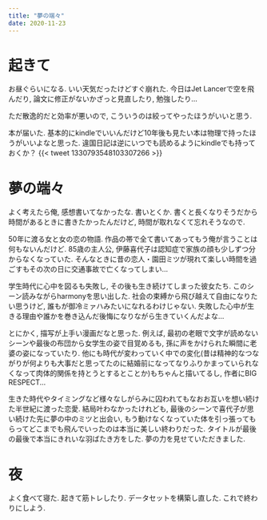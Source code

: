 ```yaml
---
title: "夢の端々"
date: 2020-11-23
---
```


# 起きて
お昼ぐらいになる. いい天気だったけどすぐ崩れた. 今日はJet Lancerで空を飛んだり, 論文に修正がないかざっと見直したり, 勉強したり...

ただ散逸的だと効率が悪いので, こういうのは絞ってやったほうがいいと思う.

本が届いた. 基本的にkindleでいいんだけど10年後も見たい本は物理で持ったほうがいいよなと思った. 違国日記は逆にいつでも読めるようにkindleでも持っておくか？
{{< tweet 1330793548103307266 >}}

# 夢の端々
よく考えたら俺, 感想書いてなかったな. 書いとくか. 書くと長くなりそうだから時間があるときに書きたかったんだけど, 時間が取れなくて忘れそうなので.

50年に渡る女と女の恋の物語. 作品の帯で全て書いてあってもう俺が言うことは何もないんだけど. 85歳の主人公, 伊藤喜代子は認知症で家族の顔も少しずつ分からなくなっていた. そんなときに昔の恋人・園田ミツが現れて楽しい時間を過ごすもその次の日に交通事故で亡くなってしまい...

学生時代に心中を図るも失敗し, その後も生き続けてしまった彼女たち. このシーン読みながらharmonyを思い出した. 社会の束縛から飛び越えて自由になりたい思うけど, 誰もが御冷ミァハみたいになれるわけじゃない.
失敗した心中が生きる理由や誰かを巻き込んだ後悔になりながら生きていくんだよな...

とにかく, 描写が上手い漫画だなと思った. 例えば, 最初の老眼で文字が読めないシーンや最後の布団から女学生の姿で目覚めるも, 孫に声をかけられた瞬間に老婆の姿になっていたり.
他にも時代が変わっていく中での変化(昔は精神的なつながりが何よりも大事だと思ってたのに結婚前になってなりふりかまっていられなくなって肉体的関係を持とうとするとことか)もちゃんと描いてるし, 作者にBIG RESPECT...

生きた時代やタイミングなど様々なしがらみに囚われてもなおお互いを想い続けた半世紀に渡った恋愛. 結局叶わなかったけれども, 最後のシーンで喜代子が思い続けた先に夢の中のミツと出会い, もう動けなくなっていた体を引っ張ってもらってどこまでも飛んでいったのは本当に美しい終わりだった. タイトルが最後の最後で本当にきれいな羽ばたき方をした. 夢の力を見せていただきました.

# 夜
よく食べて寝た. 起きて筋トレしたり. データセットを構築し直した. これで終わりにしよう.